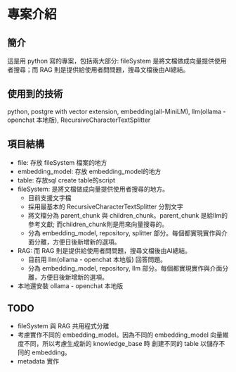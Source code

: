 # 專案介紹

## 簡介
這是用 python 寫的專案，包括兩大部分: fileSystem 是將文檔做成向量提供使用者搜尋；而 RAG 則是提供給使用者問問題，搜尋文檔後由AI總結。

## 使用到的技術
python, postgre with vector extension, embedding(all-MiniLM), llm(ollama - openchat 本地版), RecursiveCharacterTextSplitter

## 項目結構
+ file: 存放 fileSystem 檔案的地方
+ embedding_model: 存放 embedding_model的地方
+ table: 存放sql create table的script
+ fileSystem: 是將文檔做成向量提供使用者搜尋的地方。
    + 目前支援文字檔
    + 採用最基本的 RecursiveCharacterTextSplitter 分割文字
    + 將文檔分為 parent_chunk 與 children_chunk。parent_chunk 是給llm的參考文獻;
      而children_chunk則是用來向量搜尋的。
    + 分為 embedding_model, repository, splitter 部分。每個都實現實作與介面分離，方便日後新增新的選項。
+ RAG: 而 RAG 則是提供給使用者問問題，搜尋文檔後由AI總結。
    + 目前用  llm(ollama - openchat 本地版) 回答問題。
    + 分為 embedding_model, repository, llm 部分。每個都實現實作與介面分離，方便日後新增新的選項。
+ 本地還安裝 ollama - openchat 本地版

## TODO
+ fileSystem 與 RAG 共用程式分離
+ 考慮實作不同的 embedding_model。因為不同的 embedding_model 向量維度不同，所以考慮生成新的 knowledge_base 時
  創建不同的 table 以儲存不同的 embedding。
+ metadata 實作